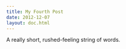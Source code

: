 ```yaml
---
title: My Fourth Post
date: 2012-12-07
layout: doc.html
---
```


A really short, rushed-feeling string of words.
